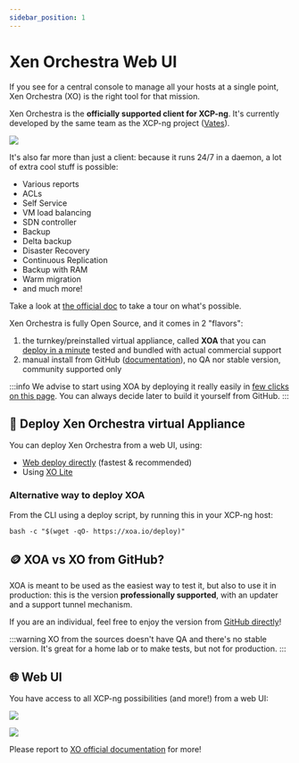 ```yaml
---
sidebar_position: 1
---
```


# Xen Orchestra Web UI

If you see for a central console to manage all your hosts at a single point, Xen Orchestra (XO) is the right tool for that mission.

Xen Orchestra is the **officially supported client for XCP-ng**. It's currently developed by the same team as the XCP-ng project ([Vates](https://vates.tech)).

![](https://xen-orchestra.com/assets/featuresadmin.png)

It's also far more than just a client: because it runs 24/7 in a daemon, a lot of extra cool stuff is possible:
* Various reports
* ACLs
* Self Service
* VM load balancing
* SDN controller
* Backup
* Delta backup
* Disaster Recovery
* Continuous Replication
* Backup with RAM
* Warm migration
* and much more!

Take a look at [the official doc](https://xen-orchestra.com/docs/) to take a tour on what's possible.

Xen Orchestra is fully Open Source, and it comes in 2 "flavors":

1. the turnkey/preinstalled virtual appliance, called **XOA** that you can [deploy in a minute](https://vates.tech/deploy/) tested and bundled with actual commercial support
2. manual install from GitHub ([documentation](https://docs.xen-orchestra.com/installation#from-the-sources)), no QA nor stable version, community supported only

:::info
We advise to start using XOA by deploying it really easily in [few clicks on this page](https://vates.tech/deploy/). You can always decide later to build it yourself from GitHub.
:::

## 🚀 Deploy Xen Orchestra virtual Appliance
You can deploy Xen Orchestra from a web UI, using:
* [Web deploy directly](https://vates.tech/deploy/) (fastest & recommended)
* Using [XO Lite](../manage-locally/xo-lite.md)

### Alternative way to deploy XOA

From the CLI using a deploy script, by running this in your XCP-ng host:
```
bash -c "$(wget -qO- https://xoa.io/deploy)"
```

## 🪙 XOA vs XO from GitHub?

XOA is meant to be used as the easiest way to test it, but also to use it in production: this is the version **professionally supported**, with an updater and a support tunnel mechanism.

If you are an individual, feel free to enjoy the version from [GitHub directly](https://github.com/vatesfr/xen-orchestra)!

:::warning
XO from the sources doesn't have QA and there's no stable version. It's great for a home lab or to make tests, but not for production.
:::

## 🌐 Web UI

You have access to all XCP-ng possibilities (and more!) from a web UI:

![](https://xen-orchestra.com/assets/main_view.jpg)

![](https://xen-orchestra.com/assets/stats.png)

Please report to [XO official documentation](https://xen-orchestra.com/docs) for more!
